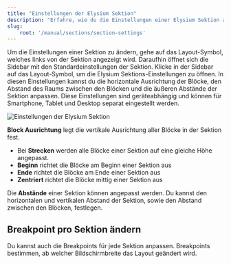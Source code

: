 ```yaml
---
title: "Einstellungen der Elysium Sektion"
description: "Erfahre, wie du die Einstellungen einer Elysium Sektion anpassen kannst, einschließlich der horizontalen Ausrichtung der Blöcke, des Abstands zwischen den Blöcken und der äußeren Abstände der Sektion."
slug:
    root: '/manual/sections/section-settings'
---
```


Um die Einstellungen einer Sektion zu ändern, gehe auf das Layout-Symbol, welches links von der Sektion angezeigt wird. Daraufhin öffnet sich die Sidebar mit den Standardeinstellungen der Sektion. Klicke in der Sidebar auf das Layout-Symbol, um die Elysium Sektions-Einstellungen zu öffnen. In diesen Einstellungen kannst du die horizontale Ausrichtung der Blöcke, den Abstand des Raums zwischen den Blöcken und die äußeren Abstände der Sektion anpassen. Diese Einstellungen sind geräteabhängig und können für Smartphone, Tablet und Desktop separat eingestellt werden.

<Grid>
    <Column :cols="{xs: 12, '6xl': 10}" :col-start="{'6xl': 2}">
        <Image src="section/de-admin-cms-section-settings.png" alt="Einstellungen der Elysium Sektion"
        :sizes="{xs: 200, lg: 600, '6xl': 800}" :lazy="false" />
    </Column>
</Grid>

**Block Ausrichtung** legt die vertikale Ausrichtung aller Blöcke in der Sektion fest.  
- Bei **Strecken** werden alle Blöcke einer Sektion auf eine gleiche Höhe angepasst.
- **Beginn** richtet die Blöcke am Beginn einer Sektion aus
- **Ende** richtet die Blöcke am Ende einer Sektion aus
- **Zentriert** richtet die Blöcke mittig einer Sektion aus

Die **Abstände** einer Sektion können angepasst werden. Du kannst den horizontalen und vertikalen Abstand der Sektion, sowie den Abstand zwischen den Blöcken, festlegen.

## Breakpoint pro Sektion ändern

Du kannst auch die Breakpoints für jede Sektion anpassen. Breakpoints bestimmen, ab welcher Bildschirmbreite das Layout geändert wird.
